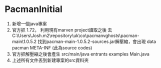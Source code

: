 # PacmanInitial
1. 新增一個java專案 
2. 官方抓 1.72， 利用現有marven project讀取之後
去 C:\Users\Josh\.m2\repository\uk\co\pacmanvghosts\pacman-main\1.0.5.2
找到pacman-main-1.0.5.2-sources.jar解壓縮，會出現
	data
	pacman
	META-INF
(此為source codes)
3. 官方抓解壓縮之後會產生
src/main/java
	entrants
	examples
	Main.java
4. 上述所有文件丟到新建專案的src資料夾

